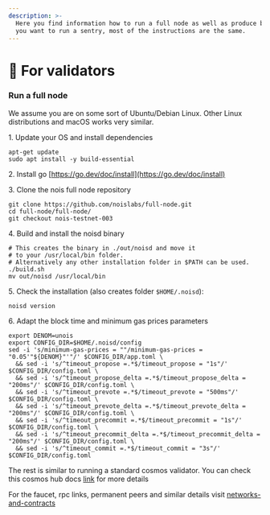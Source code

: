 ```yaml
---
description: >-
  Here you find information how to run a full node as well as produce blocks. If
  you want to run a sentry, most of the instructions are the same.
---
```


# 🔐 For validators

### Run a full node

We assume you are on some sort of Ubuntu/Debian Linux. Other Linux distributions and macOS works very similar.

1\. Update your OS and install dependencies

```shell
apt-get update 
sudo apt install -y build-essential
```

2\. Install go [https://go.dev/doc/install](https://go.dev/doc/install)

3\. Clone the nois full node repository

```shell
git clone https://github.com/noislabs/full-node.git
cd full-node/full-node/
git checkout nois-testnet-003
```

4\. Build and install the noisd binary

```shell
# This creates the binary in ./out/noisd and move it
# to your /usr/local/bin folder.
# Alternatively any other installation folder in $PATH can be used.
./build.sh
mv out/noisd /usr/local/bin
```

5\. Check the installation (also creates folder `$HOME/.noisd`):

```shell
noisd version
```

6\. Adapt the block time and minimum gas prices parameters

```shell
export DENOM=unois
export CONFIG_DIR=$HOME/.noisd/config
sed -i 's/minimum-gas-prices = ""/minimum-gas-prices = "0.05'"${DENOM}"'"/' $CONFIG_DIR/app.toml \
  && sed -i 's/^timeout_propose =.*$/timeout_propose = "1s"/' $CONFIG_DIR/config.toml \
  && sed -i 's/^timeout_propose_delta =.*$/timeout_propose_delta = "200ms"/' $CONFIG_DIR/config.toml \
  && sed -i 's/^timeout_prevote =.*$/timeout_prevote = "500ms"/' $CONFIG_DIR/config.toml \
  && sed -i 's/^timeout_prevote_delta =.*$/timeout_prevote_delta = "200ms"/' $CONFIG_DIR/config.toml \
  && sed -i 's/^timeout_precommit =.*$/timeout_precommit = "1s"/' $CONFIG_DIR/config.toml \
  && sed -i 's/^timeout_precommit_delta =.*$/timeout_precommit_delta = "200ms"/' $CONFIG_DIR/config.toml \
  && sed -i 's/^timeout_commit =.*$/timeout_commit = "3s"/' $CONFIG_DIR/config.toml
```

The rest is similar to running a standard cosmos validator. You can check this cosmos hub docs [link](https://hub.cosmos.network/main/validators/validator-setup.html) for more details

For the faucet, rpc links, permanent peers and similar details visit [networks-and-contracts](../networks-and-contracts/ "mention")
